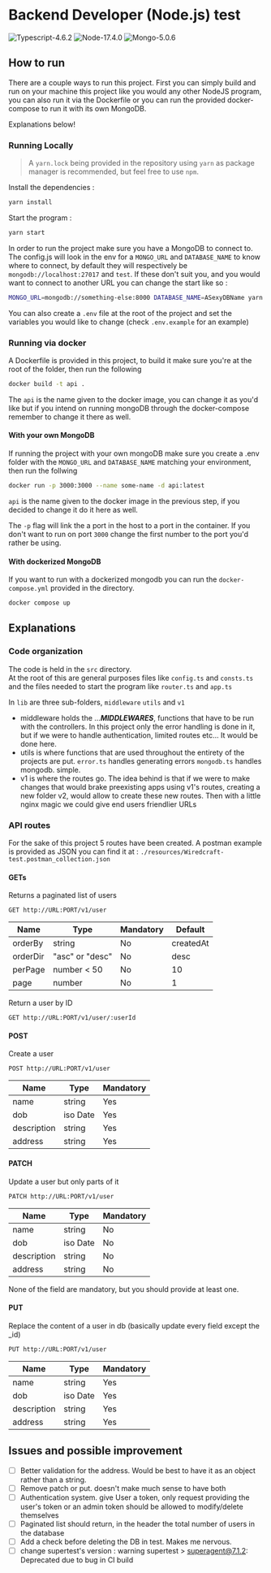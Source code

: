 # Backend Developer (Node.js) test

![Typescript-4.6.2](https://img.shields.io/badge/Typescript-4.6.2-blue) ![Node-17.4.0](https://img.shields.io/badge/NodeJS-17.4.0-green) ![Mongo-5.0.6](https://img.shields.io/badge/MongoDB-5.0.6-green)

## How to run

There are a couple ways to run this project. First you can simply build and run on your machine this project like you
would any other NodeJS program, you can also run it via the Dockerfile or you can run the provided docker-compose to run
it with its own MongoDB.

Explanations below!

### Running Locally

> A `yarn.lock` being provided in the repository using `yarn` as package manager is recommended, but feel free to use `npm`.

Install the dependencies :

```bash
yarn install
```

Start the program :

```bash
yarn start
```

In order to run the project make sure you have a MongoDB to connect to. The config.js will look in the env for
a `MONGO_URL` and `DATABASE_NAME` to know where to connect, by default they will respectively be
`mongodb://localhost:27017` and `test`. If these don't suit you, and you would want to connect to another URL you can
change the start like so :

```bash
MONGO_URL=mongodb://something-else:8000 DATABASE_NAME=ASexyDBName yarn start
```

You can also create a `.env` file at the root of the project and set the variables you would like to change (check
`.env.example` for an example)

### Running via docker

A Dockerfile is provided in this project, to build it make sure you're at the root of the folder, then run the following

```bash
docker build -t api .
```

The `api` is the name given to the docker image, you can change it as you'd like but if you intend on running mongoDB
through the docker-compose remember to change it there as well.

#### With your own MongoDB

If running the project with your own mongoDB make sure you create a .env folder with the `MONGO_URL` and `DATABASE_NAME`
matching your environment, then run the follwing

```bash
docker run -p 3000:3000 --name some-name -d api:latest 
```

`api` is the name given to the docker image in the previous step, if you decided to change it do it here as well.

The `-p` flag will link the a port in the host to a port in the container. If you don't want to run on port `3000`
change the first number to the port you'd rather be using.

#### With dockerized MongoDB

If you want to run with a dockerized mongodb you can run the `docker-compose.yml` provided in the directory.

```bash 
docker compose up
```

## Explanations

### Code organization

The code is held in the `src` directory.  
At the root of this are general purposes files like `config.ts` and `consts.ts` and the files needed to start the
program like `router.ts` and `app.ts`

In `lib` are three sub-folders, `middleware` `utils` and `v1`

- middleware holds the ...**_MIDDLEWARES_**, functions that have to be run with the controllers. In this project only
  the error handling is done in it, but if we were to handle authentication, limited routes etc... It would be done
  here.
- utils is where functions that are used throughout the entirety of the projects are put. `error.ts` handles generating
  errors `mongodb.ts` handles mongodb. simple.
- v1 is where the routes go. The idea behind is that if we were to make changes that would brake preexisting apps using
  v1's routes, creating a new folder v2, would allow to create these new routes. Then with a little nginx magic we could
  give end users friendlier URLs

### API routes

For the sake of this project 5 routes have been created. A postman example is provided as JSON you can find it at :
`./resources/Wiredcraft-test.postman_collection.json`

#### GETs

Returns a paginated list of users

```
GET http://URL:PORT/v1/user
```

| Name     | Type            | Mandatory | Default   |
|----------|-----------------|-----------|-----------|
| orderBy  | string          | No        | createdAt |
| orderDir | "asc" or "desc" | No        | desc      |
| perPage  | number  < 50    | No        | 10        |
| page     | number          | No        | 1         |

Return a user by ID

```
GET http://URL:PORT/v1/user/:userId
```

#### POST

Create a user

```
POST http://URL:PORT/v1/user
```

| Name        | Type     | Mandatory |
|-------------|----------|-----------|
| name        | string   | Yes       |
| dob         | iso Date | Yes       |
| description | string   | Yes       |
| address     | string   | Yes       |

#### PATCH

Update a user but only parts of it

```
PATCH http://URL:PORT/v1/user
```

| Name        | Type     | Mandatory |
|-------------|----------|-----------|
| name        | string   | No        |
| dob         | iso Date | No        |
| description | string   | No        |
| address     | string   | No        |

None of the field are mandatory, but you should provide at least one.

#### PUT

Replace the content of a user in db (basically update every field except the _id)

```
PUT http://URL:PORT/v1/user
```

| Name        | Type     | Mandatory |
|-------------|----------|-----------|
| name        | string   | Yes       |
| dob         | iso Date | Yes       |
| description | string   | Yes       |
| address     | string   | Yes       |

## Issues and possible improvement

- [ ] Better validation for the address. Would be best to have it as an object rather than a string.
- [ ] Remove patch or put. doesn't make much sense to have both
- [ ] Authentication system. give User a token, only request providing the user's token or an admin token should be
  allowed to modify/delete themselves
- [ ] Paginated list should return, in the header the total number of users in the database
- [ ] Add a check before deleting the DB in test. Makes me nervous.
- [ ] change supertest's version :  warning supertest > superagent@7.1.2: Deprecated due to bug in CI build
